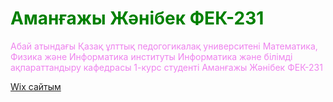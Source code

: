 <!DOCTYPE html>
<html>
<head>
  <title>Аманғажы Жәнібек ФЕК-231</title>
</head>
<body>
  <h1 style="color: green;">Аманғажы Жәнібек ФЕК-231</h1>
  <p style="color: violet;">Абай атындағы Қазақ ұлттық педогогикалақ университені
Математика, Физика және Информатика институты
Информатика және білімді ақпараттандыру кафедрасы
1-курс студенті Аманғажы Жәнібек ФЕК-231</p>
  
  
  <a href="https://amangazyzanibek.wixsite.com/amangazhy-zhanibek">Wix сайтым</a>
 
  

</body>
</html>
